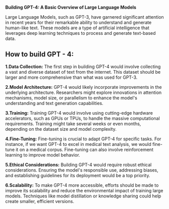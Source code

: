 
**Building GPT-4: A Basic Overview of Large Language Models**

Large Language Models, such as GPT-3, have garnered significant attention in recent years for their remarkable ability to understand and generate human-like text. These models are a type of artificial intelligence that leverages deep learning techniques to process and generate text-based data.

## How to build GPT - 4:
**1.Data Collection:** The first step in building GPT-4 would involve collecting a vast and diverse dataset of text from the internet. This dataset should be larger and more comprehensive than what was used for GPT-3.

**2.Model Architecture:** GPT-4 would likely incorporate improvements in the underlying architecture. Researchers might explore innovations in attention mechanisms, model size, or parallelism to enhance the model's understanding and text generation capabilities.

**3.Training:** Training GPT-4 would involve using cutting-edge hardware accelerators, such as GPUs or TPUs, to handle the massive computational requirements. Training might take several weeks or even months, depending on the dataset size and model complexity.

**4.Fine-Tuning:** Fine-tuning is crucial to adapt GPT-4 for specific tasks. For instance, if we want GPT-4 to excel in medical text analysis, we would fine-tune it on a medical corpus. Fine-tuning can also involve reinforcement learning to improve model behavior.

**5.Ethical Considerations:** Building GPT-4 would require robust ethical considerations. Ensuring the model's responsible use, addressing biases, and establishing guidelines for its deployment would be a top priority.

**6.Scalability:** To make GPT-4 more accessible, efforts should be made to improve its scalability and reduce the environmental impact of training large models. Techniques like model distillation or knowledge sharing could help create smaller, efficient versions.
